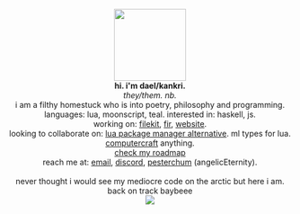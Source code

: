 <p align="center">
  <br>
  <br>
  <br>
  <img src="https://avatars2.githubusercontent.com/u/7452388?s=460&u=05f275d28f468e48d8969ab90e432bca082be73e&v=4" width=128 height=128>
  <br>
  <b>hi. i'm dael/kankri.</b>
  <br>
  <i>they/them. nb.</i>
  <br>
  i am a filthy homestuck who is into poetry, philosophy and programming.
  <br>
  languages: lua, moonscript, teal.
  interested in: haskell, js.
  <br>
  working on: <a href="https://github.com/daelvn/filekit">filekit</a>, <a href="https://github.com/daelvn/fir">fir</a>, <a href="https://github.com/daelvn/website">website</a>.
  <br>
  looking to collaborate on: <a href="//github.com/daelvn/meteor">lua package manager alternative</a>. ml types for lua. <a href="https://computercraft.cc/">computercraft</a> anything.
  <br>
  <a href="https://github.com/daelvn/daelvn/projects/1">check my roadmap</a> 
  <br>
  reach me at: <a href="mailto:daelvn@gmail.com">email</a>, <a href="https://daelvn.com/sn/discord">discord</a>, <a href="https://forum.homestuck.xyz/viewtopic.php?f=7&t=467">pesterchum</a> (angelicEternity).
  <br>
  <br>
  never thought i would see my mediocre code on the arctic but here i am.<br>
  back on track baybeee
  <br>
  <img src="https://komarev.com/ghpvc/?username=daelvn&style=flat-square&color=blueviolet&label=profile+views.">
  <br>
</p>
